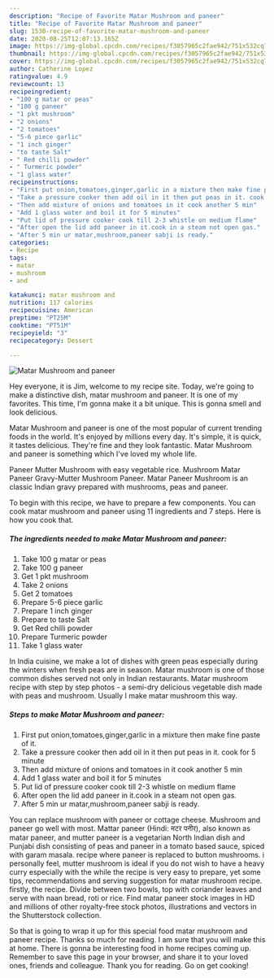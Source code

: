 ```yaml
---
description: "Recipe of Favorite Matar Mushroom and paneer"
title: "Recipe of Favorite Matar Mushroom and paneer"
slug: 1530-recipe-of-favorite-matar-mushroom-and-paneer
date: 2020-08-25T12:07:13.165Z
image: https://img-global.cpcdn.com/recipes/f3057965c2fae942/751x532cq70/matar-mushroom-and-paneer-recipe-main-photo.jpg
thumbnail: https://img-global.cpcdn.com/recipes/f3057965c2fae942/751x532cq70/matar-mushroom-and-paneer-recipe-main-photo.jpg
cover: https://img-global.cpcdn.com/recipes/f3057965c2fae942/751x532cq70/matar-mushroom-and-paneer-recipe-main-photo.jpg
author: Catherine Lopez
ratingvalue: 4.9
reviewcount: 13
recipeingredient:
- "100 g matar or peas"
- "100 g paneer"
- "1 pkt mushroom"
- "2 onions"
- "2 tomatoes"
- "5-6 piece garlic"
- "1 inch ginger"
- "to taste Salt"
- " Red chilli powder"
- " Turmeric powder"
- "1 glass water"
recipeinstructions:
- "First put onion,tomatoes,ginger,garlic in a mixture then make fine paste of it."
- "Take a pressure cooker then add oil in it then put peas in it. cook for 5 minute"
- "Then add mixture of onions and tomatoes in it cook another 5 min"
- "Add 1 glass water and boil it for 5 minutes"
- "Put lid of pressure cooker cook till 2-3 whistle on medium flame"
- "After open the lid add paneer in it.cook in a steam not open gas."
- "After 5 min ur matar,mushroom,paneer sabji is ready."
categories:
- Recipe
tags:
- matar
- mushroom
- and

katakunci: matar mushroom and 
nutrition: 117 calories
recipecuisine: American
preptime: "PT25M"
cooktime: "PT51M"
recipeyield: "3"
recipecategory: Dessert

---
```



![Matar Mushroom and paneer](https://img-global.cpcdn.com/recipes/f3057965c2fae942/751x532cq70/matar-mushroom-and-paneer-recipe-main-photo.jpg)

Hey everyone, it is Jim, welcome to my recipe site. Today, we're going to make a distinctive dish, matar mushroom and paneer. It is one of my favorites. This time, I'm gonna make it a bit unique. This is gonna smell and look delicious.

Matar Mushroom and paneer is one of the most popular of current trending foods in the world. It's enjoyed by millions every day. It's simple, it is quick, it tastes delicious. They're fine and they look fantastic. Matar Mushroom and paneer is something which I've loved my whole life.

Paneer Mutter Mushroom with easy vegetable rice. Mushroom Matar Paneer Gravy-Mutter Mushroom Paneer. Matar Paneer Mushroom is an classic Indian gravy prepared with mushrooms, peas and paneer.


To begin with this recipe, we have to prepare a few components. You can cook matar mushroom and paneer using 11 ingredients and 7 steps. Here is how you cook that.

<!--inarticleads1-->

##### The ingredients needed to make Matar Mushroom and paneer:

1. Take 100 g matar or peas
1. Take 100 g paneer
1. Get 1 pkt mushroom
1. Take 2 onions
1. Get 2 tomatoes
1. Prepare 5-6 piece garlic
1. Prepare 1 inch ginger
1. Prepare to taste Salt
1. Get  Red chilli powder
1. Prepare  Turmeric powder
1. Take 1 glass water


In India cuisine, we make a lot of dishes with green peas especially during the winters when fresh peas are in season. Matar mushroom is one of those common dishes served not only in Indian restaurants. Matar mushroom recipe with step by step photos - a semi-dry delicious vegetable dish made with peas and mushroom. Usually I make matar mushroom this way. 

<!--inarticleads2-->

##### Steps to make Matar Mushroom and paneer:

1. First put onion,tomatoes,ginger,garlic in a mixture then make fine paste of it.
1. Take a pressure cooker then add oil in it then put peas in it. cook for 5 minute
1. Then add mixture of onions and tomatoes in it cook another 5 min
1. Add 1 glass water and boil it for 5 minutes
1. Put lid of pressure cooker cook till 2-3 whistle on medium flame
1. After open the lid add paneer in it.cook in a steam not open gas.
1. After 5 min ur matar,mushroom,paneer sabji is ready.


You can replace mushroom with paneer or cottage cheese. Mushroom and paneer go well with most. Mattar paneer (Hindi: मटर पनीर), also known as matar paneer, and mutter paneer is a vegetarian North Indian dish and Punjabi dish consisting of peas and paneer in a tomato based sauce, spiced with garam masala. recipe where paneer is replaced to button mushrooms. i personally feel, mutter mushroom is ideal if you do not wish to have a heavy curry especially with the while the recipe is very easy to prepare, yet some tips, recommendations and serving suggestion for matar mushroom recipe. firstly, the recipe. Divide between two bowls, top with coriander leaves and serve with naan bread, roti or rice. Find matar paneer stock images in HD and millions of other royalty-free stock photos, illustrations and vectors in the Shutterstock collection. 

So that is going to wrap it up for this special food matar mushroom and paneer recipe. Thanks so much for reading. I am sure that you will make this at home. There is gonna be interesting food in home recipes coming up. Remember to save this page in your browser, and share it to your loved ones, friends and colleague. Thank you for reading. Go on get cooking!
